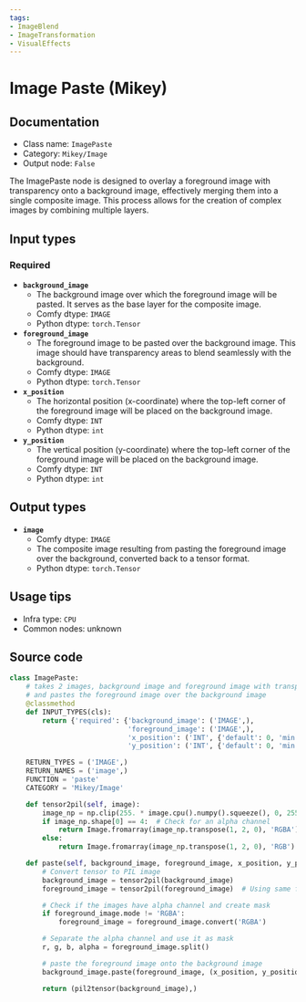 ```yaml
---
tags:
- ImageBlend
- ImageTransformation
- VisualEffects
---
```


# Image Paste (Mikey)
## Documentation
- Class name: `ImagePaste`
- Category: `Mikey/Image`
- Output node: `False`

The ImagePaste node is designed to overlay a foreground image with transparency onto a background image, effectively merging them into a single composite image. This process allows for the creation of complex images by combining multiple layers.
## Input types
### Required
- **`background_image`**
    - The background image over which the foreground image will be pasted. It serves as the base layer for the composite image.
    - Comfy dtype: `IMAGE`
    - Python dtype: `torch.Tensor`
- **`foreground_image`**
    - The foreground image to be pasted over the background image. This image should have transparency areas to blend seamlessly with the background.
    - Comfy dtype: `IMAGE`
    - Python dtype: `torch.Tensor`
- **`x_position`**
    - The horizontal position (x-coordinate) where the top-left corner of the foreground image will be placed on the background image.
    - Comfy dtype: `INT`
    - Python dtype: `int`
- **`y_position`**
    - The vertical position (y-coordinate) where the top-left corner of the foreground image will be placed on the background image.
    - Comfy dtype: `INT`
    - Python dtype: `int`
## Output types
- **`image`**
    - Comfy dtype: `IMAGE`
    - The composite image resulting from pasting the foreground image over the background, converted back to a tensor format.
    - Python dtype: `torch.Tensor`
## Usage tips
- Infra type: `CPU`
- Common nodes: unknown


## Source code
```python
class ImagePaste:
    # takes 2 images, background image and foreground image with transparency areas
    # and pastes the foreground image over the background image
    @classmethod
    def INPUT_TYPES(cls):
        return {'required': {'background_image': ('IMAGE',),
                             'foreground_image': ('IMAGE',),
                             'x_position': ('INT', {'default': 0, 'min': -10000, 'max': 10000}),
                             'y_position': ('INT', {'default': 0, 'min': -10000, 'max': 10000})}}

    RETURN_TYPES = ('IMAGE',)
    RETURN_NAMES = ('image',)
    FUNCTION = 'paste'
    CATEGORY = 'Mikey/Image'

    def tensor2pil(self, image):
        image_np = np.clip(255. * image.cpu().numpy().squeeze(), 0, 255).astype(np.uint8)
        if image_np.shape[0] == 4:  # Check for an alpha channel
            return Image.fromarray(image_np.transpose(1, 2, 0), 'RGBA')
        else:
            return Image.fromarray(image_np.transpose(1, 2, 0), 'RGB')

    def paste(self, background_image, foreground_image, x_position, y_position):
        # Convert tensor to PIL image
        background_image = tensor2pil(background_image)
        foreground_image = tensor2pil(foreground_image)  # Using same function for now

        # Check if the images have alpha channel and create mask
        if foreground_image.mode != 'RGBA':
            foreground_image = foreground_image.convert('RGBA')

        # Separate the alpha channel and use it as mask
        r, g, b, alpha = foreground_image.split()

        # paste the foreground image onto the background image
        background_image.paste(foreground_image, (x_position, y_position), mask=alpha)

        return (pil2tensor(background_image),)

```
